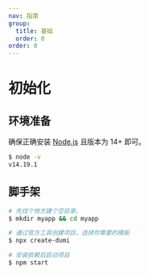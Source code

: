 ```yaml
---
nav: 指南
group:
  title: 基础
  order: 0
order: 0
---
```


# 初始化

## 环境准备

确保正确安装 [Node.js](https://nodejs.org/en/) 且版本为 14+ 即可。

```bash
$ node -v
v14.19.1
```

## 脚手架

```bash
# 先找个地方建个空目录。
$ mkdir myapp && cd myapp

# 通过官方工具创建项目，选择你需要的模板
$ npx create-dumi

# 安装依赖后启动项目
$ npm start
```
